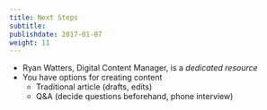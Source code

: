 ```yaml
---
title: Next Steps
subtitle:
publishdate: 2017-01-07
weight: 11
---
```


* Ryan Watters, Digital Content Manager, is a *dedicated resource*
* You have options for creating content
    * Traditional article (drafts, edits)
    * Q&A (decide questions beforehand, phone interview)

